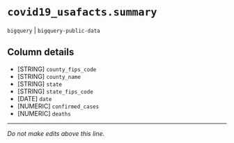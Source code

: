 # `covid19_usafacts.summary`
`bigquery` | `bigquery-public-data`

## Column details
* [STRING]    `county_fips_code`
* [STRING]    `county_name`
* [STRING]    `state`
* [STRING]    `state_fips_code`
* [DATE]      `date`
* [NUMERIC]   `confirmed_cases`
* [NUMERIC]   `deaths`

-------------------------------------------------------------------------------
*Do not make edits above this line.*
